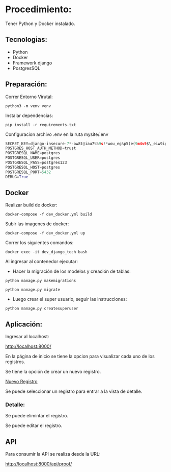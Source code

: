 # Procedimiento:

Tener Python y Docker instalado.

## Tecnologias:

- Python
- Docker
- Framework django
- PostgresSQL

## Preparación:

Correr Entorno Virutal:

`python3 -m venv venv`

Instalar dependencias:

`pip install -r requirements.txt`

Configuracion archivo .env en la ruta mysite/.env

```py
SECRET_KEY=django-insecure-7*-ow8t@iau7%%9s!*wou_eg&p5(e(9m4v9$\_eiw9iguni@zny
POSTGRES_HOST_AUTH_METHOD=trust
POSTGRESQL_NAME=postgres
POSTGRESQL_USER=postgres
POSTGRESQL_PASS=postgres123
POSTGRESQL_HOST=postgres
POSTGRESQL_PORT=5432
DEBUG=True
```

## Docker

Realizar build de docker:

`docker-compose -f dev_docker.yml build`

Subir las imagenes de docker:

`docker-compose -f dev_docker.yml up`

Correr los siguientes comandos:

`docker exec -it dev_django_tech bash`

Al ingresar al contenedor ejecutar:

- Hacer la migración de los modelos y creación de tablas:

`python manage.py makemigrations`

`python manage.py migrate`

- Luego crear el super usuario, seguir las instrucciones:

`python manage.py createsuperuser`

## Aplicación:

Ingresar al localhost:

[http://localhost:8000/](http://localhost:8000/)

En la página de inicio se tiene la opcion para visualizar cada uno de los registros.

Se tiene la opción de crear un nuevo registro.

[Nuevo Registro](http://localhost:8000/register/new)

Se puede seleccionar un registro para entrar a la vista de detalle.

### Detalle:

Se puede elimintar el registro.

Se puede editar el registro.

## API

Para consumir la API se realiza desde la URL:

[http://localhost:8000/api/proof/](http://localhost:8000/api/proof/)
